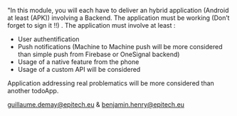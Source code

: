 "In this module, you will each have to deliver an hybrid application (Android at least (APK)) involving a Backend.
The application must be working (Don’t forget to sign it !!) .
The application must involve at least :
- User authentification
- Push notifications (Machine to Machine push will be more considered than simple push from Firebase or OneSignal backend)
- Usage of a native feature from the phone
- Usage of a custom API will be considered

Application addressing real problematics will be more considered than another todoApp.


guillaume.demay@epitech.eu & benjamin.henry@epitech.eu
